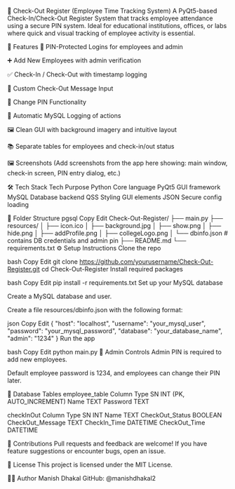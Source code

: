 🧾 Check-Out Register (Employee Time Tracking System)
A PyQt5-based Check-In/Check-Out Register System that tracks employee attendance using a secure PIN system. Ideal for educational institutions, offices, or labs where quick and visual tracking of employee activity is essential.

🎯 Features
🔐 PIN-Protected Logins for employees and admin

➕ Add New Employees with admin verification

✅ Check-In / Check-Out with timestamp logging

📝 Custom Check-Out Message Input

🔁 Change PIN Functionality

🧾 Automatic MySQL Logging of actions

🖼️ Clean GUI with background imagery and intuitive layout

📚 Separate tables for employees and check-in/out status

🖼️ Screenshots
(Add screenshots from the app here showing: main window, check-in screen, PIN entry dialog, etc.)

🛠️ Tech Stack
Tech	Purpose
Python	Core language
PyQt5	GUI framework
MySQL	Database backend
QSS	Styling GUI elements
JSON	Secure config loading

📁 Folder Structure
pgsql
Copy
Edit
Check-Out-Register/
├── main.py
├── resources/
│   ├── icon.ico
│   ├── background.jpg
│   ├── show.png
│   ├── hide.png
│   ├── addProfile.png
│   ├── collegeLogo.png
│   └── dbinfo.json   # contains DB credentials and admin pin
├── README.md
└── requirements.txt
⚙️ Setup Instructions
Clone the repo

bash
Copy
Edit
git clone https://github.com/yourusername/Check-Out-Register.git
cd Check-Out-Register
Install required packages

bash
Copy
Edit
pip install -r requirements.txt
Set up your MySQL database

Create a MySQL database and user.

Create a file resources/dbinfo.json with the following format:

json
Copy
Edit
{
  "host": "localhost",
  "username": "your_mysql_user",
  "password": "your_mysql_password",
  "database": "your_database_name",
  "admin": "1234"
}
Run the app

bash
Copy
Edit
python main.py
🔐 Admin Controls
Admin PIN is required to add new employees.

Default employee password is 1234, and employees can change their PIN later.

📌 Database Tables
employee_table
Column	Type
SN	INT (PK, AUTO_INCREMENT)
Name	TEXT
Password	TEXT

checkInOut
Column	Type
SN	INT
Name	TEXT
CheckOut_Status	BOOLEAN
CheckOut_Message	TEXT
CheckIn_Time	DATETIME
CheckOut_Time	DATETIME

🤝 Contributions
Pull requests and feedback are welcome! If you have feature suggestions or encounter bugs, open an issue.

📜 License
This project is licensed under the MIT License.

👨‍💻 Author
Manish Dhakal
GitHub: @manishdhakal2

